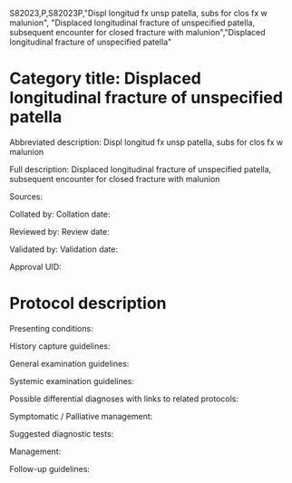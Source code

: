 S82023,P,S82023P,"Displ longitud fx unsp patella, subs for clos fx w malunion", "Displaced longitudinal fracture of unspecified patella, subsequent encounter for closed fracture with malunion","Displaced longitudinal fracture of unspecified patella"
# Category title: Displaced longitudinal fracture of unspecified patella

Abbreviated description: Displ longitud fx unsp patella, subs for clos fx w malunion

Full description: Displaced longitudinal fracture of unspecified patella, subsequent encounter for closed fracture with malunion

Sources:

Collated by:
Collation date:

Reviewed by:
Review date:

Validated by:
Validation date:

Approval UID:

# Protocol description

Presenting conditions:

History capture guidelines:

General examination guidelines:

Systemic examination guidelines:

Possible differential diagnoses with links to related protocols:

Symptomatic / Palliative management:

Suggested diagnostic tests:

Management:

Follow-up guidelines:
